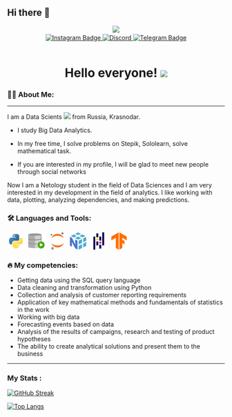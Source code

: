 ## Hi there 👋

<div id="header" align="center">
  <img src="https://i.giphy.com/media/v1.Y2lkPTc5MGI3NjExdjN0cDdkejRrcjB6NWtqZmJ2NmpxMm5sc3J2cnI2ZDVvdzZwY3Q0aCZlcD12MV9pbnRlcm5hbF9naWZfYnlfaWQmY3Q9Zw/qcsGTXHP8JkxaAa0cE/giphy.gif" width="100"/>
</div>

<div id="badges" align="center">
  <a href="https://www.instagram.com/j_nastya?igsh=MTQxN2I3OTZqMnM3dA==">
    <img src="https://img.shields.io/badge/Instagram-purple?logo=instagram&logoColor=white" alt="Instagram Badge"/>
  </a>
  <a href="https://discord.gg/anastasiya_ilina_dsu_38">
    <img src="https://img.shields.io/static/v1?logo=discord&label=&message=Discord&color=36393f&style=flat-square" alt="Discord">
  </a>
  <a href="https://t.me/j_nastya">
    <img src="https://img.shields.io/badge/Telegram-blue?style=for-the-badge&logo=telegram&logoColor=white&style=flat-square" alt="Telegram Badge"/>
  </a>
</div>

<div id="badges" align="center">
  <img src="https://komarev.com/ghpvc/?username=Anastasiia-Ilina&style=flat-square&color=blueviolet" alt=""/>
</div>

<h1 align="center">
  Hello everyone!
  <img src="https://media.giphy.com/media/hvRJCLFzcasrR4ia7z/giphy.gif" width="30px"/>
</h1>

### :woman_technologist: About Me:

---

I am a Data Scients <img src="https://media.giphy.com/media/WUlplcMpOCEmTGBtBW/giphy.gif" width="30"> from Russia, Krasnodar.

- I study Big Data Analytics.

- In my free time, I solve problems on Stepik, Sololearn, solve mathematical task. 

- If you are interested in my profile, I will be glad to meet new people through social networks

Now I am a Netology student in the field of Data Sciences and I am very interested in my development in the field of analytics.
I like working with data, plotting, analyzing dependencies, and making predictions.


### :hammer_and_wrench: Languages and Tools:
<div>
  <img src="https://github.com/devicons/devicon/blob/master/icons/python/python-original.svg" title="Python" alt="Python" width="40" height="40"/>&nbsp;
  <img src="https://github.com/devicons/devicon/blob/master/icons/sqldeveloper/sqldeveloper-original.svg" title="SQL" alt="SQL" width="40" height="40"/>&nbsp;
  <img src="https://github.com/devicons/devicon/blob/master/icons/jupyter/jupyter-original.svg" title="Jupyter" alt="Jupyter" width="40" height="40"/>&nbsp;
  <img src="https://github.com/devicons/devicon/blob/master/icons/numpy/numpy-original.svg" title="Numpy" alt="Numpy" width="40" height="40"/>&nbsp;
  <img src="https://github.com/devicons/devicon/blob/master/icons/pandas/pandas-original.svg" title="Pandas" alt="Pandas" width="40" height="40"/>&nbsp;
  <img src="https://github.com/devicons/devicon/blob/master/icons/tensorflow/tensorflow-original.svg" title="Tensorflow" alt="Tensorflow" width="40" height="40"/>&nbsp;
</div>

### :fire: My competencies:
- Getting data using the SQL query language
- Data cleaning and transformation using Python
- Collection and analysis of customer reporting requirements
- Application of key mathematical methods and fundamentals of statistics in the work
- Working with big data
- Forecasting events based on data
- Analysis of the results of campaigns, research and testing of product hypotheses
- The ability to create analytical solutions and present them to the business

---

### My Stats :

[![GitHub Streak](http://github-readme-streak-stats.herokuapp.com?user=Anastasiia-Ilina&theme=tokyonight&date_format=j%20M%5B%20Y%5D&exclude_days=Sun%2CSat)](https://git.io/streak-stats)

[![Top Langs](https://github-readme-stats.vercel.app/api/top-langs/?username=Anastasiia-Ilina)](https://github.com/anuraghazra/github-readme-stats)

